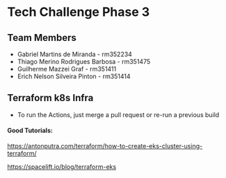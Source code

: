 # Tech Challenge Phase 3

## Team Members
- Gabriel Martins de Miranda - rm352234
- Thiago Merino Rodrigues Barbosa - rm351475
- Guilherme Mazzei Graf - rm351411
- Erich Nelson Silveira Pinton - rm351414


## Terraform k8s Infra

- To run the Actions, just merge a pull request or re-run a previous build


#### Good Tutorials:

https://antonputra.com/terraform/how-to-create-eks-cluster-using-terraform/

https://spacelift.io/blog/terraform-eks